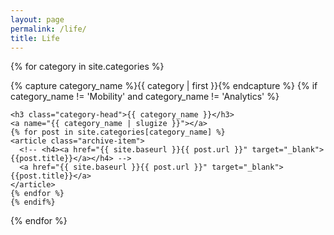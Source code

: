 ```yaml
---
layout: page
permalink: /life/
title: Life
---
```



<div id="archives">

{% for category in site.categories %}
  <div class="archive-group">
    {% capture category_name %}{{ category | first }}{% endcapture %}
    {% if category_name != 'Mobility' and category_name != 'Analytics' %}
    <div id="#{{ category_name | slugize }}"></div>
    <p></p>
    
    <h3 class="category-head">{{ category_name }}</h3>
    <a name="{{ category_name | slugize }}"></a>
    {% for post in site.categories[category_name] %}
    <article class="archive-item">
      <!-- <h4><a href="{{ site.baseurl }}{{ post.url }}" target="_blank">{{post.title}}</a></h4> -->
      <a href="{{ site.baseurl }}{{ post.url }}" target="_blank">{{post.title}}</a>
    </article>
    {% endfor %}
    {% endif%}
  </div>
{% endfor %}
</div>